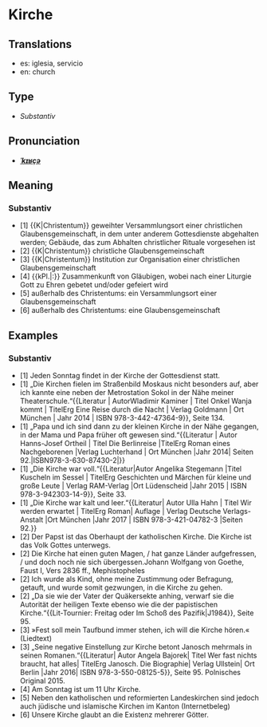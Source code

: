 # Kirche
## Translations
- es: iglesia, servicio
- en: church
## Type
- _Substantiv_
## Pronunciation
- **_[ˈkɪʁçə](https://commons.wikimedia.org/wiki/File:De-Kirche.ogg)_**
## Meaning
### Substantiv
- [1] {{K|Christentum}} geweihter Versammlungsort einer christlichen Glaubensgemeinschaft, in dem unter anderem Gottesdienste abgehalten werden; Gebäude, das zum Abhalten christlicher Rituale vorgesehen ist
- [2] {{K|Christentum}} christliche Glaubensgemeinschaft
- [3] {{K|Christentum}} Institution zur Organisation einer christlichen Glaubensgemeinschaft
- [4] {{kPl.|:}} Zusammenkunft von Gläubigen, wobei nach einer Liturgie Gott zu Ehren gebetet und/oder gefeiert wird
- [5] außerhalb des Christentums: ein Versammlungsort einer Glaubensgemeinschaft
- [6] außerhalb des Christentums: eine Glaubensgemeinschaft
## Examples
### Substantiv
- [1] Jeden Sonntag findet in der Kirche der Gottesdienst statt.
- [1] „Die Kirchen fielen im Straßenbild Moskaus nicht besonders auf, aber ich kannte eine neben der Metrostation Sokol in der Nähe meiner Theaterschule.“<ref>{{Literatur | AutorWladimir Kaminer | Titel Onkel Wanja kommt | TitelErg Eine Reise durch die Nacht | Verlag Goldmann | Ort München | Jahr 2014 | ISBN 978-3-442-47364-9}}, Seite 134.</ref>
- [1] „Papa und ich sind dann zu der kleinen Kirche in der Nähe gegangen, in der Mama und Papa früher oft gewesen sind.“<ref>{{Literatur | Autor Hanns-Josef Ortheil | Titel Die Berlinreise |TitelErg Roman eines Nachgeborenen |Verlag Luchterhand | Ort München |Jahr 2014| Seiten  92.|ISBN978-3-630-87430-2|}}</ref>
- [1] „Die Kirche war voll.“<ref>{{Literatur|Autor Angelika Stegemann |Titel Kuscheln im Sessel | TitelErg Geschichten und Märchen für kleine und große Leute | Verlag RAM-Verlag |Ort Lüdenscheid |Jahr 2015 | ISBN 978-3-942303-14-9}}, Seite 33.</ref>
- [1] „Die Kirche war kalt und leer.“<ref>{{Literatur| Autor Ulla Hahn | Titel Wir werden erwartet | TitelErg Roman| Auflage  | Verlag Deutsche Verlags-Anstalt |Ort München |Jahr 2017 |  ISBN 978-3-421-04782-3 |Seiten 92.}}</ref>
- [2] Der Papst ist das Oberhaupt der katholischen Kirche. Die Kirche ist das Volk Gottes unterwegs.
- [2] Die Kirche hat einen guten Magen, / hat ganze Länder aufgefressen, / und doch noch nie sich übergessen.<ref>Johann Wolfgang von Goethe, Faust I, Vers 2836&nbsp;ff., Mephistopheles</ref>
- [2] Ich wurde als Kind, ohne meine Zustimmung oder Befragung, getauft, und wurde somit gezwungen, in die Kirche zu gehen.
- [2] „Da sie wie der Vater der Quäkersekte anhing, verwarf sie die Autorität der heiligen Texte ebenso wie die der papistischen Kirche.“<ref>{{Lit-Tournier: Freitag oder Im Schoß des Pazifik|J1984}}, Seite 95.</ref>
- [3] »Fest soll mein Taufbund immer stehen, ich will die Kirche hören.« (Liedtext)
- [3] „Seine negative Einstellung zur Kirche betont Janosch mehrmals in seinen Romanen.“<ref>{{Literatur| Autor Angela Bajorek| Titel Wer fast nichts braucht, hat alles| TitelErg Janosch. Die Biographie| Verlag Ullstein| Ort Berlin |Jahr  2016| ISBN  978-3-550-08125-5}}, Seite 95. Polnisches Original 2015.</ref>
- [4] Am Sonntag ist um 11 Uhr Kirche.
- [5] Neben den katholischen und reformierten Landeskirchen sind jedoch auch jüdische und islamische Kirchen im Kanton (Internetbeleg)
- [6] Unsere Kirche glaubt an die Existenz mehrerer Götter.
